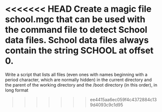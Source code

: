 <<<<<<< HEAD
Create a magic file school.mgc that can be used with the command file to detect School data files. School data files always contain the string SCHOOL at offset 0.
=======
Write a script that lists all files (even ones with names beginning with a period character, which are normally hidden) in the current directory and the parent of the working directory and the /boot directory (in this order), in long format
>>>>>>> ee4415aa6ec059f4c4372884c139d4093c9c1d95
